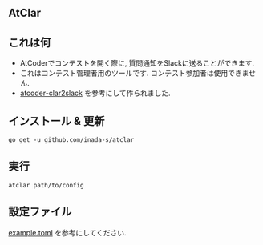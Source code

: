 AtClar
--------

## これは何
- AtCoderでコンテストを開く際に, 質問通知をSlackに送ることができます.  
- これはコンテスト管理者用のツールです. コンテスト参加者は使用できません.
- [atcoder-clar2slack](https://github.com/icpc-jag/atcoder-clar2slack) を参考にして作られました.

## インストール & 更新
```
go get -u github.com/inada-s/atclar
```

## 実行
```
atclar path/to/config
```

## 設定ファイル
[example.toml](./example.toml) を参考にしてください.
